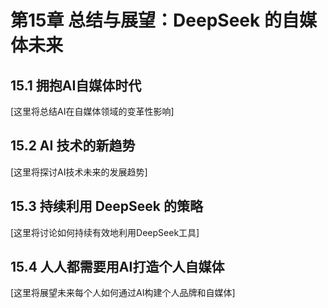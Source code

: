 # 第15章 总结与展望：DeepSeek 的自媒体未来

## 15.1 拥抱AI自媒体时代

[这里将总结AI在自媒体领域的变革性影响]

## 15.2 AI 技术的新趋势

[这里将探讨AI技术未来的发展趋势]

## 15.3 持续利用 DeepSeek 的策略

[这里将讨论如何持续有效地利用DeepSeek工具]

## 15.4 人人都需要用AI打造个人自媒体

[这里将展望未来每个人如何通过AI构建个人品牌和自媒体] 